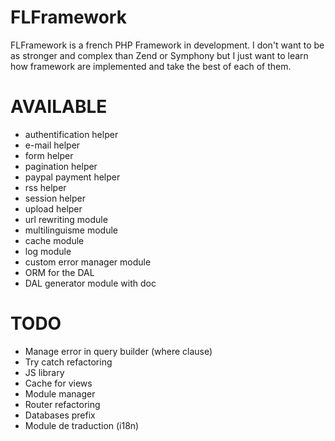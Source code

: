FLFramework
===========

FLFramework is a french PHP Framework in development.
I don't want to be as stronger and complex than Zend or Symphony but I just want to learn how framework are implemented and take the best of each of them.

AVAILABLE
==========

- authentification helper
- e-mail helper
- form helper
- pagination helper
- paypal payment helper
- rss helper
- session helper
- upload helper
- url rewriting module
- multilinguisme module
- cache module
- log module
- custom error manager module
- ORM for the DAL
- DAL generator module with doc

TODO
===========

- Manage error in query builder (where clause)
- Try catch refactoring
- JS library
- Cache for views
- Module manager
- Router refactoring
- Databases prefix
- Module de traduction (i18n)
